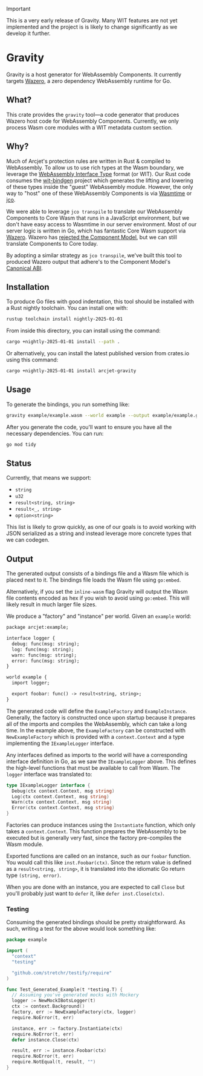 > [!IMPORTANT]
> This is a very early release of Gravity. Many WIT features are not yet implemented
> and the project is is likely to change significantly as we develop it further.

# Gravity

Gravity is a host generator for WebAssembly Components. It currently targets [Wazero][wazero], a zero dependency WebAssembly runtime for Go.

## What?

This crate provides the `gravity` tool—a code generator that produces Wazero
host code for WebAssembly Components. Currently, we only process Wasm core
modules with a WIT metadata custom section.

## Why?

Much of Arcjet's protection rules are written in Rust & compiled to WebAssembly.
To allow us to use rich types at the Wasm boundary, we leverage the [WebAssembly
Interface Type][wit] format (or WIT). Our Rust code consumes the
[wit-bindgen][wit-bindgen] project which generates the lifting and lowering of
these types inside the "guest" WebAssembly module. However, the only way to
"host" one of these WebAssembly Components is via [Wasmtime][wasmtime] or
[jco][jco].

We were able to leverage `jco transpile` to translate our WebAssembly Components
to Core Wasm that runs in a JavaScript environment, but we don't have easy
access to Wasmtime in our server environment. Most of our server logic is
written in Go, which has fantastic Core Wasm support via [Wazero][wazero].
Wazero has [rejected the Component Model][wazero-component-model], but we can
still translate Components to Core today.

By adopting a similar strategy as `jco transpile`, we've built this tool to
produced Wazero output that adhere's to the Component Model's [Canonical
ABI][canonical-abi].

## Installation

To produce Go files with good indentation, this tool should be installed with a
Rust nightly toolchain. You can install one with:

```bash
rustup toolchain install nightly-2025-01-01
```

From inside this directory, you can install using the command:

```bash
cargo +nightly-2025-01-01 install --path .
```

Or alternatively, you can install the latest published version from crates.io
using this command:

```bash
cargo +nightly-2025-01-01 install arcjet-gravity
```

## Usage

To generate the bindings, you run something like:

```bash
gravity example/example.wasm --world example --output example/example.go
```

After you generate the code, you'll want to ensure you have all the necessary
dependencies. You can run:

```bash
go mod tidy
```

## Status


Currently, that means we support:

- `string`
- `u32`
- `result<string, string>`
- `result<_, string>`
- `option<string>`

This list is likely to grow quickly, as one of our goals is to avoid working
with JSON serialized as a string and instead leverage more concrete types that
we can codegen.

## Output

The generated output consists of a bindings file and a Wasm file which
is placed next to it. The bindings file loads the Wasm file using `go:embed`.

Alternatively, if you set the `inline-wasm` flag Gravity will output the Wasm
file contents encoded as hex if you wish to avoid using `go:embed`. This will likely
result in much larger file sizes.

We produce a "factory" and "instance" per world. Given an `example` world:

```txt
package arcjet:example;

interface logger {
  debug: func(msg: string);
  log: func(msg: string);
  warn: func(msg: string);
  error: func(msg: string);
}

world example {
  import logger;

  export foobar: func() -> result<string, string>;
}
```

The generated code will define the `ExampleFactory` and `ExampleInstance`. Generally,
the factory is constructed once upon startup because it prepares all of the
imports and compiles the WebAssembly, which can take a long time. In the example
above, the `ExampleFactory` can be constructed with `NewExampleFactory` which is
provided with a `context.Context` and a type implementing the `IExampleLogger`
interface.

Any interfaces defined as imports to the world will have a corresponding
interface definition in Go, as we saw the `IExampleLogger` above. This defines the
high-level functions that must be available to call from Wasm. The `logger`
interface was translated to:

```go
type IExampleLogger interface {
  Debug(ctx context.Context, msg string)
  Log(ctx context.Context, msg string)
  Warn(ctx context.Context, msg string)
  Error(ctx context.Context, msg string)
}
```

Factories can produce instances using the `Instantiate` function, which only
takes a `context.Context`. This function prepares the WebAssembly to be executed
but is generally very fast, since the factory pre-compiles the Wasm module.

Exported functions are called on an instance, such as our `foobar` function. You
would call this like
`inst.Foobar(ctx)`. Since
the return value is defined as a `result<string, string>`, it is translated into
the idiomatic Go return type `(string, error)`.

When you are done with an instance, you are expected to call `Close` but you'll
probably just want to `defer` it, like `defer inst.Close(ctx)`.

### Testing

Consuming the generated bindings should be pretty straightforward. As such,
writing a test for the above would look something like:

```go
package example

import (
  "context"
  "testing"

  "github.com/stretchr/testify/require"
)

func Test_Generated_Example(t *testing.T) {
  // Assuming you've generated mocks with Mockery
  logger := NewMockIBotsLogger(t)
  ctx := context.Background()
  factory, err := NewExampleFactory(ctx, logger)
  require.NoError(t, err)

  instance, err := factory.Instantiate(ctx)
  require.NoError(t, err)
  defer instance.Close(ctx)

  result, err := instance.Foobar(ctx)
  require.NoError(t, err)
  require.NotEqual(t, result, "")
}
```

[wit]: https://github.com/WebAssembly/component-model/blob/a74225c12c152df59f745cfc0fbde79b5310ccd9/design/mvp/WIT.md
[wit-bindgen]: https://github.com/bytecodealliance/wit-bindgen
[wasmtime]: https://wasmtime.dev/
[jco]: https://github.com/bytecodealliance/jco
[wazero]: https://github.com/tetratelabs/wazero
[canonical-abi]: https://github.com/WebAssembly/component-model/blob/a74225c12c152df59f745cfc0fbde79b5310ccd9/design/mvp/CanonicalABI.md
[wazero-component-model]: https://github.com/tetratelabs/wazero/issues/2200
